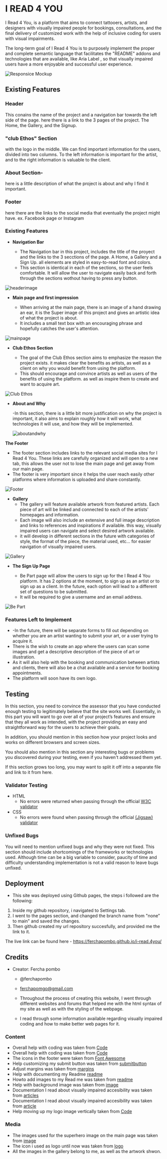 # I READ 4 YOU

I Read 4 You, is a platform that aims to connect tattooers, artists, and designers with visually impaired people for bookings, consultations, and the final delivery of customized work with the help of inclusive coding for users with visual impairments. 

The long-term goal of I Read 4 You is to purposely implement the proper and complete semantic language that facilitates the "README" addons and technologies that are available, like Aria Label , so that visually impaired users have a more enjoyable and successful user experience. 

![Responsice Mockup](/assets/images/responsivnes.jpg)

## Existing Features 

### Header 
 This conains the name of the project and a navigation bar towards the left side of the page. here there is a link to the 3 pages of the project. The Home, the Gallery, and the Signup.
 ### "club Ethos" Section
with the logo in the middle. We can find important information for the users, divided into two columns. To the left information is important for the artist, and to the right information is valuable to the client. 
### About Section-
here is a little description of what the project is about and why I find it important.
### Footer
here there are the links to the social media that eventually the project might have. ex. Facebook page or Instagram

### Existing Features

- __Navigation Bar__

  - The Navigation bar in this project, includes the title of the proyect and  the links to the 3 secctions of the page. A Home, a Gallery and a Sign Up. all  elements are styled in easy-to-read font and colors. 
  - This section is identical in each of the sections, so the user feels comfortable. It will allow the user to navigate easily back and forth through the sections wothout having to press any <back> button. 

![headerimage](/assets/images/screenshotheader%20.jpg) 

- __Main page  and first impression__

  - When arriving at the main page, there is an image of a hand drawing an ear, it is the Super image of this project and gives an artistic idea of what the project is about.
  - It includes a small text box with an encouraging phrase and hopefully catches the user's attention.

![mainpage](/assets/images/mainpage.jpg)

- __Club Ethos Section__

  - The goal of the Club Ethos section aims to emphasize the reason the project exists. it makes clear the benefits as artists, as well as a client on why you would benefit from using the platform. 
  - This should encourage and convince artists as well as users of the benefits of using the platform. as well as inspire them to create and want to acquire art. 

![Club Ethos](/assets/images/clubethos.jpg)

- __About and Why__

  -In this section, there is a little bit more justification on why the project is important, it also aims to explain roughly how it will work, what technologies it will use, and how they will be implemented.

  ![aboutandwhy](/assets/images/aboutandwhy.jpg)

 __The Footer__ 

  - The footer section includes links to the relevant social media sites for I Read 4 You. These links are carefully organized and will open to a new tab, this allows the user not to lose the main page and get away from our main page. 
  - The footer is very important since it helps the user reach easily other platforms where information is uploaded and share constantly. 

![Footer](/assets/images/footer.jpg)

- __Gallery__
  - The gallery will feature available artwork from featured artists. Each piece of art will be linked and connected to each of the artists' homepages and information.
  - Each image will also include an extensive and full image description and links to references and inspirations if available. this way, visually impaired users can navigate and select desired artwork available. 
  - it will develop in different sections in the future with categories of style, the format of the piece, the material used, etc... for easier navigation of visually impaired users. 


![Gallery](/assets/images/galleryscreenshot.jpg)

- __The Sign Up Page__

  - Be Part page will allow the users to sign up for the I Read 4 You platform. It has 2 options at the moment, to sign up as an artist or to sign up as a client. In the future, each option will lead to a different set of questions to be submitted. 
  - It will be required to give a username and an email address. 

![Be Part](/assets/images/bepartscreenshot.jpg)

### Features Left to Implement

- -In the future, there will be separate forms to fill out depending on whether you are an artist wanting to submit your art, or a user trying to acquire it. 
- There is the wish to create an app where the users can scan some images and get a descriptive description of the piece of art or illustration. 
- As it will also help with the booking and communication between artists and clients, there will also be a chat available and a service for booking appointments.
- The platform will soon have its own logo. 

## Testing 

In this section, you need to convince the assessor that you have conducted enough testing to legitimately believe that the site works well. Essentially, in this part you will want to go over all of your project’s features and ensure that they all work as intended, with the project providing an easy and straightforward way for the users to achieve their goals.

In addition, you should mention in this section how your project looks and works on different browsers and screen sizes.

You should also mention in this section any interesting bugs or problems you discovered during your testing, even if you haven't addressed them yet.

If this section grows too long, you may want to split it off into a separate file and link to it from here.


### Validator Testing 

- HTML
  - No errors were returned when passing through the official [W3C validator](https://validator.w3.org/nu/?doc=https%3A%2F%2Fcode-institute-org.github.io%2Flove-running-2.0%2Findex.html)
- CSS
  - No errors were found when passing through the official [(Jigsaw) validator](https://jigsaw.w3.org/css-validator/validator?uri=https%3A%2F%2Fvalidator.w3.org%2Fnu%2F%3Fdoc%3Dhttps%253A%252F%252Fcode-institute-org.github.io%252Flove-running-2.0%252Findex.html&profile=css3svg&usermedium=all&warning=1&vextwarning=&lang=en#css)

### Unfixed Bugs

You will need to mention unfixed bugs and why they were not fixed. This section should include shortcomings of the frameworks or technologies used. Although time can be a big variable to consider, paucity of time and difficulty understanding implementation is not a valid reason to leave bugs unfixed. 

## Deployment

- This site was deployed using Github pages, the steps i followed are the following: 
1.  Inside my github repository, i navigated to Settings tab. 
2. I went to the pages section, and changed the branch name from "none" to main" and saved the changes.
3. Then github created my url repository succesfully,  and provided me the link to it. 


The live link can be found here - https://ferchapombo.github.io/i-read.4you/


## Credits 

- Creator: Fercha pombo
   -  @ferchapombo 
   - ferchapomgo@gmail.com

   - Throughout the process of creating this website, I went through different websites and forums that helped me with the html syntax of my site as well as with the styling of the webpage. 
   - I read through some information available regarding visually impaired coding and how to make better web pages for it. 


### Content 

- Overall help with coding was taken from [Code](https://stackoverflow.com/)
- Overall help with coding was taken from [Code](https://www.yourhtmlsource.com)
- The icons in the footer were taken from [Font Awesome](https://fontawesome.com/)
- Help customizing my submit button was taken from [submitbutton](https://www.jotform.com/help/118-how-to-customize-the-submit-button-with-css/)
- Adjust margins was taken from [margins](https://stackoverflow.com/questions/45854979/adding-margin-left-to-h1-and-h2-tags)
- Help with documenting my Readme [readme](https://www.drupal.org/docs/develop/managing-a-drupalorg-theme-module-or-distribution-project/documenting-your-project/readmemd-template)
- Howto add images to my Read me was taken from [readme](https://www.javatpoint.com/images-in-markdown#:~:text=Images%20in%20Markdown%20can%20be,exclamatory%20symbol%20at%20the%20beginning.)
- Help with background image was taken from [image](https://usersnap.com/blog/background-webdesign/)
- Documentation I read about visually impaired accesibility was taken from [articles](https://www.teachermagazine.com/au_en/articles/inclusive-education-a-stem-tool-for-visually-impaired-students)
- Documentation I read about visually impaired accesibility was taken from [article](https://www.teachermagazine.com/au_en/articles/inclusive-education-a-stem-tool-for-visually-impaired-student)
- Help moving up my logo image vertically taken from [Code](https://stackoverflow.com/questions/8090195/how-do-i-align-in-my-image-to-move-it-vertically-upcss-html)


### Media

- The images used for the superhero image on the main page was taken from [image](https://acrylgiessen.com/en/how-to-draw-ears/)
- The icon i used as logo until now was taken from [logo](https://pxhere.com/es/photo/1637325)
- All the images in the gallery belong to me, as well as the artwork shwon.